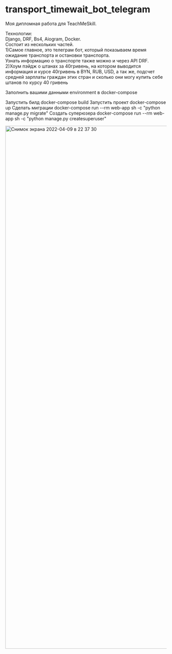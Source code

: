 # transport_timewait_bot_telegram
Моя дипломная работа для TeachMeSkill. 

Технологии:   
Django, DRF, Bs4, Aiogram, Docker.  
Состоит из нескольких частей.  
1)Самое главное, это телеграм бот, который показываем время ожидание транспорта и остановки транспорта.  
Узнать информацию о транспорте также можно и через API DRF.  
2)Хоум пэйдж о штанах за 40гривень, на котором выводится информация и курсе 40гривень в BYN, RUB, USD, а так же, подсчет   
средней зарплаты граждан этих стран и сколько они могу купить себе штанов по курсу 40 гривень  
  
  
Заполнить вашими данными environment в docker-compose  
   
Запустить билд docker-compose build
Запустить проект docker-compose up
Сделать миграции docker-compose run --rm web-app sh -c "python manage.py migrate"
Создать суперюзера docker-compose run --rm web-app sh -c "python manage.py createsuperuser"


<img width="1635" alt="Снимок экрана 2022-04-09 в 22 37 30" src="https://user-images.githubusercontent.com/15955132/162589172-da374af1-2585-4c5c-b92f-47708db398fa.png">
